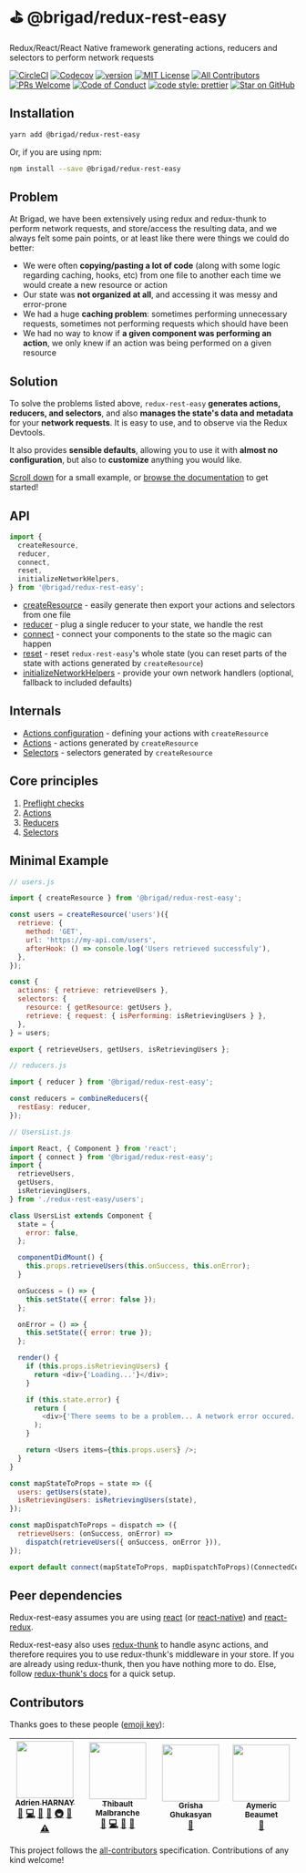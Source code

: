 # ⛳ @brigad/redux-rest-easy

Redux/React/React Native framework generating actions, reducers and selectors to perform network requests

[![CircleCI][circle-ci-badge]][circle-ci]
[![Codecov][codecov-badge]][codecov]
[![version][version-badge]][package]
[![MIT License][license-badge]][license]
[![All Contributors](https://img.shields.io/badge/all_contributors-4-orange.svg?style=flat-square)](#contributors)
[![PRs Welcome][prs-badge]][prs]
[![Code of Conduct][coc-badge]][coc]
[![code style: prettier][prettier-badge]][prettier]
[![Star on GitHub][github-star-badge]][github-star]

## Installation

```bash
yarn add @brigad/redux-rest-easy
```

Or, if you are using npm:

```bash
npm install --save @brigad/redux-rest-easy
```

## Problem

At Brigad, we have been extensively using redux and redux-thunk to perform network requests, and store/access the resulting data, and we always felt some pain points, or at least like there were things we could do better:

* We were often **copying/pasting a lot of code** (along with some logic regarding caching, hooks, etc) from one file to another each time we would create a new resource or action
* Our state was **not organized at all**, and accessing it was messy and error-prone
* We had a huge **caching problem**: sometimes performing unnecessary requests, sometimes not performing requests which should have been
* We had no way to know if **a given component was performing an action**, we only knew if an action was being performed on a given resource

## Solution

To solve the problems listed above, `redux-rest-easy` **generates actions, reducers, and selectors**, and also **manages the state's data and metadata** for your **network requests**. It is easy to use, and to observe via the Redux Devtools.

It also provides **sensible defaults**, allowing you to use it with **almost no configuration**, but also to **customize** anything you would like.

[Scroll down](#minimal-example) for a small example, or [browse the documentation](#api) to get started!

## API

```js
import {
  createResource,
  reducer,
  connect,
  reset,
  initializeNetworkHelpers,
} from '@brigad/redux-rest-easy';
```

* [createResource](./docs/api/createResource.md) - easily generate then export your actions and selectors from one file
* [reducer](./docs/api/reducer.md) - plug a single reducer to your state, we handle the rest
* [connect](./docs/api/connect.md) - connect your components to the state so the magic can happen
* [reset](./docs/api/reset.md) - reset `redux-rest-easy`'s whole state (you can reset parts of the state with actions generated by `createResource`)
* [initializeNetworkHelpers](./docs/api/initializeNetworkHelpers.md) - provide your own network handlers (optional, fallback to included defaults)

## Internals

* [Actions configuration](./docs/api/createResource/actionsConfig.md) - defining your actions with `createResource`
* [Actions](./docs/api/createResource/actions.md) - actions generated by `createResource`
* [Selectors](./docs/api/createResource/selectors.md) - selectors generated by `createResource`

## Core principles

1. [Preflight checks](./docs/principles/preflight.md)
2. [Actions](./docs/principles/actions.md)
3. [Reducers](./docs/principles/reducers.md)
4. [Selectors](./docs/principles/selectors.md)

## Minimal Example

```js
// users.js

import { createResource } from '@brigad/redux-rest-easy';

const users = createResource('users')({
  retrieve: {
    method: 'GET',
    url: 'https://my-api.com/users',
    afterHook: () => console.log('Users retrieved successfuly'),
  },
});

const {
  actions: { retrieve: retrieveUsers },
  selectors: {
    resource: { getResource: getUsers },
    retrieve: { request: { isPerforming: isRetrievingUsers } },
  },
} = users;

export { retrieveUsers, getUsers, isRetrievingUsers };
```

```js
// reducers.js

import { reducer } from '@brigad/redux-rest-easy';

const reducers = combineReducers({
  restEasy: reducer,
});
```

```js
// UsersList.js

import React, { Component } from 'react';
import { connect } from '@brigad/redux-rest-easy';
import {
  retrieveUsers,
  getUsers,
  isRetrievingUsers,
} from './redux-rest-easy/users';

class UsersList extends Component {
  state = {
    error: false,
  };

  componentDidMount() {
    this.props.retrieveUsers(this.onSuccess, this.onError);
  }

  onSuccess = () => {
    this.setState({ error: false });
  };

  onError = () => {
    this.setState({ error: true });
  };

  render() {
    if (this.props.isRetrievingUsers) {
      return <div>{'Loading...'}</div>;
    }

    if (this.state.error) {
      return (
        <div>{'There seems to be a problem... A network error occured.'}</div>
      );
    }

    return <Users items={this.props.users} />;
  }
}

const mapStateToProps = state => ({
  users: getUsers(state),
  isRetrievingUsers: isRetrievingUsers(state),
});

const mapDispatchToProps = dispatch => ({
  retrieveUsers: (onSuccess, onError) =>
    dispatch(retrieveUsers({ onSuccess, onError })),
});

export default connect(mapStateToProps, mapDispatchToProps)(ConnectedComponent);
```

## Peer dependencies

Redux-rest-easy assumes you are using [react][react] (or [react-native][react-native]) and [react-redux][react-redux].

Redux-rest-easy also uses [redux-thunk][redux-thunk] to handle async actions, and therefore requires you to use redux-thunk's middleware in your store. If you are already using redux-thunk, then you have nothing more to do. Else, follow [redux-thunk's docs][redux-thunk-installation] for a quick setup.

## Contributors

Thanks goes to these people ([emoji key][emojis]):

<!-- ALL-CONTRIBUTORS-LIST:START - Do not remove or modify this section -->

<!-- prettier-ignore -->
| [<img src="https://avatars1.githubusercontent.com/u/15089053?v=4" width="100px;"/><br /><sub><b>Adrien HARNAY</b></sub>](https://adrien.harnay.me)<br />[📝](#blog-Zephir77167 "Blogposts") [💻](https://github.com/Brigad/@brigad/redux-rest-easy/commits?author=Zephir77167 "Code") [📖](https://github.com/Brigad/@brigad/redux-rest-easy/commits?author=Zephir77167 "Documentation") [🤔](#ideas-Zephir77167 "Ideas, Planning, & Feedback") [🚇](#infra-Zephir77167 "Infrastructure (Hosting, Build-Tools, etc)") [👀](#review-Zephir77167 "Reviewed Pull Requests") [⚠️](https://github.com/Brigad/@brigad/redux-rest-easy/commits?author=Zephir77167 "Tests") | [<img src="https://avatars1.githubusercontent.com/u/6181446?v=4" width="100px;"/><br /><sub><b>Thibault Malbranche</b></sub>](https://github.com/Titozzz)<br />[🐛](https://github.com/Brigad/@brigad/redux-rest-easy/issues?q=author%3ATitozzz "Bug reports") [💻](https://github.com/Brigad/@brigad/redux-rest-easy/commits?author=Titozzz "Code") [🤔](#ideas-Titozzz "Ideas, Planning, & Feedback") [👀](#review-Titozzz "Reviewed Pull Requests") | [<img src="https://avatars3.githubusercontent.com/u/11462388?v=4" width="100px;"/><br /><sub><b>Grisha Ghukasyan</b></sub>](https://github.com/eole1712)<br />[🤔](#ideas-eole1712 "Ideas, Planning, & Feedback") | [<img src="https://avatars1.githubusercontent.com/u/569243?v=4" width="100px;"/><br /><sub><b>Aymeric Beaumet</b></sub>](https://aymericbeaumet.com)<br />[🤔](#ideas-aymericbeaumet "Ideas, Planning, & Feedback") |
| :---: | :---: | :---: | :---: |

<!-- ALL-CONTRIBUTORS-LIST:END -->

This project follows the [all-contributors][all-contributors] specification.
Contributions of any kind welcome!

[circle-ci-badge]: https://img.shields.io/circleci/token/75524c993d9de495223af8fa371cf086aa69793d/project/github/Brigad/redux-rest-easy/master.svg?style=flat-square&label=build
[circle-ci]: https://circleci.com/gh/Brigad/redux-rest-easy
[codecov-badge]: https://img.shields.io/codecov/c/github/Brigad/redux-rest-easy.svg
[codecov]: https://codecov.io/gh/Brigad/redux-rest-easy
[version-badge]: https://img.shields.io/npm/v/@brigad/redux-rest-easy.svg?style=flat-square
[package]: https://www.npmjs.com/package/@brigad/redux-rest-easy
[license-badge]: https://img.shields.io/npm/l/@brigad/redux-rest-easy.svg?style=flat-square
[license]: https://github.com/Brigad/redux-rest-easy/blob/master/LICENSE
[prs-badge]: https://img.shields.io/badge/PRs-welcome-brightgreen.svg?style=flat-square
[prs]: http://makeapullrequest.com
[coc-badge]: https://img.shields.io/badge/code%20of-conduct-ff69b4.svg?style=flat-square
[coc]: https://github.com/Brigad/redux-rest-easy/blob/master/other/CODE_OF_CONDUCT.md
[prettier-badge]: https://img.shields.io/badge/code_style-prettier-ff69b4.svg?style=flat-square
[prettier]: https://github.com/prettier/prettier
[github-star-badge]: https://img.shields.io/github/stars/Brigad/redux-rest-easy.svg?style=social
[github-star]: https://github.com/Brigad/redux-rest-easy/stargazers
[react]: https://github.com/facebook/react
[react-native]: https://github.com/facebook/react-native
[react-redux]: https://github.com/reactjs/react-redux
[redux-thunk]: https://github.com/gaearon/redux-thunk
[redux-thunk-installation]: https://github.com/gaearon/redux-thunk#installation
[emojis]: https://github.com/kentcdodds/all-contributors#emoji-key
[all-contributors]: https://github.com/kentcdodds/all-contributors

